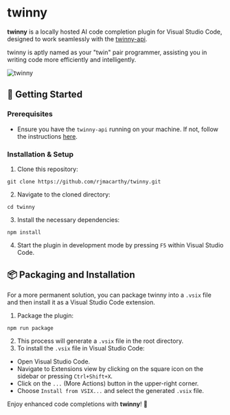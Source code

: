 # twinny

**twinny** is a locally hosted AI code completion plugin for Visual Studio Code, designed to work seamlessly with the [twinny-api](https://github.com/rjmacarthy/twinny-api).

twinny is aptly named as your "twin" pair programmer, assisting you in writing code more efficiently and intelligently.

![twinny](https://github.com/rjmacarthy/twinny/assets/5537428/95a1d8d5-f2fb-47b3-b246-23ff822464c3)

## 🚀 Getting Started

### Prerequisites
- Ensure you have the `twinny-api` running on your machine. If not, follow the instructions [here](https://github.com/rjmacarthy/twinny-api).

### Installation & Setup

1. Clone this repository:

```
git clone https://github.com/rjmacarthy/twinny.git
```

2. Navigate to the cloned directory:

```
cd twinny
```

3. Install the necessary dependencies:

```
npm install
```

4. Start the plugin in development mode by pressing `F5` within Visual Studio Code.

## 📦 Packaging and Installation

For a more permanent solution, you can package twinny into a `.vsix` file and then install it as a Visual Studio Code extension.

1. Package the plugin:

```
npm run package
```

2. This process will generate a `.vsix` file in the root directory. 
3. To install the `.vsix` file in Visual Studio Code:
- Open Visual Studio Code.
- Navigate to Extensions view by clicking on the square icon on the sidebar or pressing `Ctrl+Shift+X`.
- Click on the `...` (More Actions) button in the upper-right corner.
- Choose `Install from VSIX...` and select the generated `.vsix` file.

Enjoy enhanced code completions with **twinny**! 🎉
